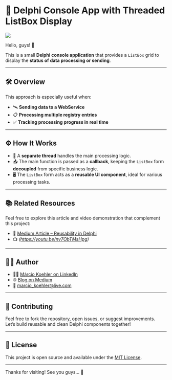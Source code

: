 # 🧾 Delphi Console App with Threaded ListBox Display

![](https://i0.wp.com/blogs.embarcadero.com/wp-content/uploads/2021/01/Delphi-white-simple-700px-3409007.png?ssl=1)


Hello, guys! 👋

This is a small **Delphi console application** that provides a `ListBox` grid to display the **status of data processing or sending**.

---

## 🛠️ Overview

This approach is especially useful when:

- 🛰️ **Sending data to a WebService**
- 📋 **Processing multiple registry entries**
- ✅ **Tracking processing progress in real time**

---

## ⚙️ How It Works

- 🧵 A **separate thread** handles the main processing logic.
- 📤 The main function is passed as a **callback**, keeping the `ListBox` form **decoupled** from specific business logic.
- 🖥️ The `ListBox` form acts as a **reusable UI component**, ideal for various processing tasks.

---

## 📚 Related Resources

Feel free to explore this article and video demonstration that complement this project:

- 📝 [Medium Article – Reusability in Delphi](https://medium.com/@marcio_koehler/reusability-242042fe5c50)
- 📺 *(https://youtu.be/nv7ObTMsHpg)*

---

## 🧑‍💻 Author

- 👨‍💼 [Márcio Koehler on LinkedIn](https://www.linkedin.com/in/marcio-koehler)
- 🌐 [Blog on Medium](https://medium.com/@marcio_koehler)
- 📧 marcio_koehler@live.com

---

## 🤝 Contributing

Feel free to fork the repository, open issues, or suggest improvements.  
Let’s build reusable and clean Delphi components together!

---

## 📝 License

This project is open source and available under the [MIT License](LICENSE).

---

Thanks for visiting! See you guys... 👋

